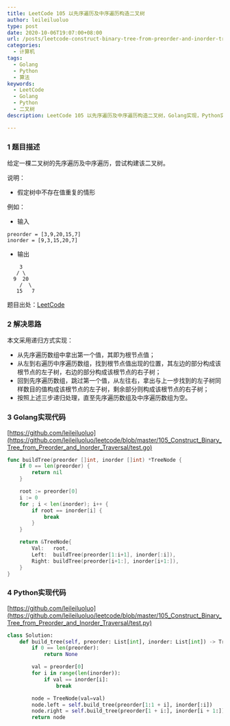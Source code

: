 ```yaml
---
title: LeetCode 105 以先序遍历及中序遍历构造二叉树
author: leileiluoluo
type: post
date: 2020-10-06T19:07:00+08:00
url: /posts/leetcode-construct-binary-tree-from-preorder-and-inorder-traversal.html
categories:
  - 计算机
tags:
  - Golang
  - Python
  - 算法
keywords:
  - LeetCode
  - Golang
  - Python
  - 二叉树
description: LeetCode 105 以先序遍历及中序遍历构造二叉树，Golang实现，Python实现。

---
```

### 1 题目描述
  
给定一棵二叉树的先序遍历及中序遍历，尝试构建该二叉树。

说明：

- 假定树中不存在值重复的情形

例如：

- 输入

```text
preorder = [3,9,20,15,7]
inorder = [9,3,15,20,7]
```

- 输出

```text
    3
   / \
  9  20
    /  \
   15   7
```

题目出处：[LeetCode](https://leetcode.com/problems/construct-binary-tree-from-preorder-and-inorder-traversal/)

### 2 解决思路

本文采用递归方式实现：

- 从先序遍历数组中拿出第一个值，其即为根节点值；
- 从左到右遍历中序遍历数组，找到根节点值出现的位置，其左边的部分构成该根节点的左子树，右边的部分构成该根节点的右子树；
- 回到先序遍历数组，跳过第一个值，从左往右，拿出与上一步找到的左子树同样数目的值构成该根节点的左子树，剩余部分则构成该根节点的右子树；
- 按照上述三步递归处理，直至先序遍历数组及中序遍历数组为空。

### 3 Golang实现代码

[https://github.com/leileiluoluo](https://github.com/leileiluoluo/leetcode/blob/master/105_Construct_Binary_Tree_from_Preorder_and_Inorder_Traversal/test.go)

```go
func buildTree(preorder []int, inorder []int) *TreeNode {
	if 0 == len(preorder) {
		return nil
	}

	root := preorder[0]
	i := 0
	for ; i < len(inorder); i++ {
		if root == inorder[i] {
			break
		}
	}

	return &TreeNode{
		Val:   root,
		Left:  buildTree(preorder[1:i+1], inorder[:i]),
		Right: buildTree(preorder[i+1:], inorder[i+1:]),
	}
}
```

### 4 Python实现代码

[https://github.com/leileiluoluo](https://github.com/leileiluoluo/leetcode/blob/master/105_Construct_Binary_Tree_from_Preorder_and_Inorder_Traversal/test.py)

```python
class Solution:
    def build_tree(self, preorder: List[int], inorder: List[int]) -> TreeNode:
        if 0 == len(preorder):
            return None

        val = preorder[0]
        for i in range(len(inorder)):
            if val == inorder[i]:
                break

        node = TreeNode(val=val)
        node.left = self.build_tree(preorder[1:1 + i], inorder[:i])
        node.right = self.build_tree(preorder[1 + i:], inorder[i + 1:])
        return node
```
